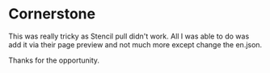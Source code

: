 # Cornerstone

This was really tricky as Stencil pull didn't work. All I was able to do was add it via their page preview and not much more except change the en.json.

Thanks for the opportunity.
